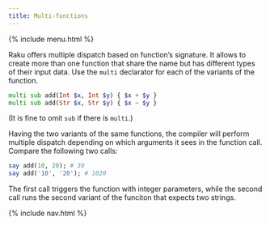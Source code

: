 ```yaml
---
title: Multi-functions
---
```


{% include menu.html %}

Raku offers multiple dispatch based on function’s signature. It allows to create more than one function that share the name but has different types of their input data. Use the `multi` declarator for each of the variants of the function.

```raku
multi sub add(Int $x, Int $y) { $x + $y }
multi sub add(Str $x, Str $y) { $x ~ $y }
```

(It is fine to omit `sub` if there is `multi`.)

Having the two variants of the same functions, the compiler will perform multiple dispatch depending on which arguments it sees in the function call. Compare the following two calls:

```raku
say add(10, 20); # 30
say add('10', '20'); # 1020
```

The first call triggers the function with integer parameters, while the second call runs the second variant of the funciton that expects two strings.

{% include nav.html %}
